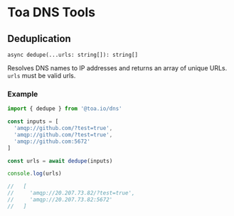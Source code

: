 # Toa DNS Tools

## Deduplication

`async dedupe(...urls: string[]): string[]`

Resolves DNS names to IP addresses and returns an array of unique URLs. `urls` must be valid urls.

### Example

```javascript
import { dedupe } from '@toa.io/dns'

const inputs = [
  'amqp://github.com/?test=true',
  'amqp://github.com/?test=true',
  'amqp://github.com:5672'
]

const urls = await dedupe(inputs)

console.log(urls)

//   [
//     'amqp://20.207.73.82/?test=true',
//     'amqp://20.207.73.82:5672'
//   ]
```
